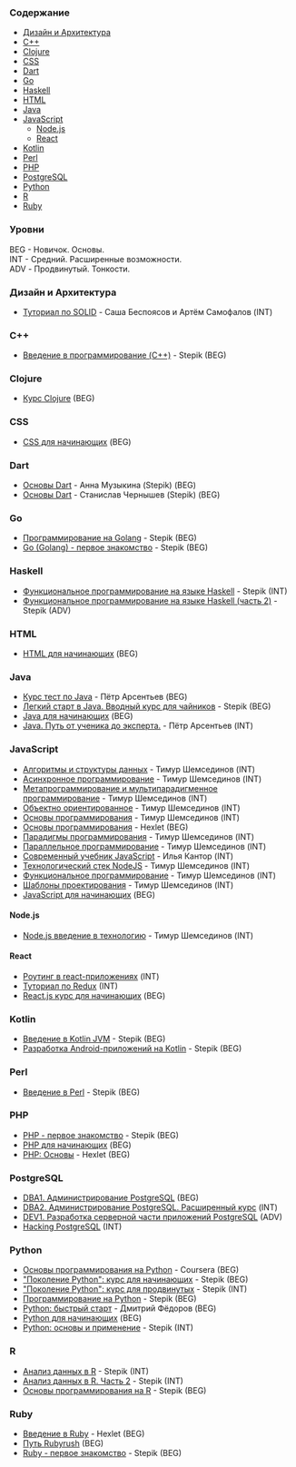 ### Cодержание

-   [Дизайн и Aрхитектура](#design-architecture)
-   [C++](#cpp)
-   [Clojure](#clojure)
-   [CSS](#css)
-   [Dart](#dart)
-   [Go](#go)
-   [Haskell](#haskell)
-   [HTML](#html)
-   [Java](#java)
-   [JavaScript](#javascript)
    -   [Node.js](#nodejs)
    -   [React](#react)
-   [Kotlin](#kotlin)
-   [Perl](#perl)
-   [PHP](#php)
-   [PostgreSQL](#postgresql)
-   [Python](#python)
-   [R](#R)
-   [Ruby](#ruby)

### Уровни

BEG - Hовичок. Основы.  
INT - Cредний. Расширенные возможности.  
ADV - Продвинутый. Тонкости.

### Дизайн и Aрхитектура<a ref="design-architecture" />

-   [Туториал по SOLID](https://ota-solid.now.sh) - Саша Беспоясов и Артём Самофалов (INT)

<h3 id="cpp">C++</h3>

-   [Введение в программирование (C++)](https://stepik.org/course/363) - Stepik (BEG)

### Clojure

-   [Курс Clojure](https://clojurecourse.by) (BEG)

### CSS

-   [CSS для начинающих](https://ru.code-basics.com/languages/css) (BEG)

### Dart

-   [Основы Dart](https://stepik.org/course/92982) - Анна Музыкина (Stepik) (BEG)
-   [Основы Dart](https://stepik.org/course/97479) - Станислав Чернышев (Stepik) (BEG)

### Go

-   [Программирование на Golang](https://stepik.org/course/54403) - Stepik (BEG)
-   [Go (Golang) - первое знакомство](https://stepik.org/course/100208) - Stepik (BEG)

### Haskell

-   [Функциональное программирование на языке Haskell](https://stepik.org/course/75) - Stepik (INT)
-   [Функциональное программирование на языке Haskell (часть 2)](https://stepik.org/course/693) - Stepik (ADV)

### HTML

-   [HTML для начинающих](https://ru.code-basics.com/languages/html) (BEG)

### Java

-   [Курс тест по Java](https://github.com/peterarsentev/course_test) - Пётр Арсентьев (BEG)
-   [Легкий старт в Java. Вводный курс для чайников](https://stepik.org/course/90684) - Stepik (BEG)
-   [Java для начинающих](https://ru.code-basics.com/languages/java) (BEG)
-   [Java. Путь от ученика до эксперта.](http://www.job4j.ru/courses/java_way_from_student_to_master.html) - Пётр Арсентьев (INT)

### JavaScript

-   [Алгоритмы и структуры данных](https://github.com/HowProgrammingWorks/Index/blob/master/Courses/AlgAndData.md) - Тимур Шемсединов (INT)
-   [Асинхронное программирование](https://github.com/HowProgrammingWorks/Index/blob/master/Courses/Asynchronous.md) - Тимур Шемсединов (INT)
-   [Метапрограммирование и мультипарадигменное программирование](https://github.com/HowProgrammingWorks/Index/blob/master/Courses/Metaprogramming.md) - Тимур Шемсединов (INT)
-   [Объектно ориентированное](https://github.com/HowProgrammingWorks/Index/blob/master/Courses/OOP.md) - Тимур Шемсединов (INT)
-   [Основы программирования](https://www.youtube.com/playlist?list=PLHhi8ymDMrQZad6JDh6HRzY1Wz5WB34w0) - Тимур Шемсединов (INT)
-   [Основы программирования](https://ru.hexlet.io/courses/programming-basics) - Hexlet (BEG)
-   [Парадигмы программирования](https://github.com/HowProgrammingWorks/Index/blob/master/Courses/Paradigms.md) - Тимур Шемсединов (INT)
-   [Параллельное программирование](https://github.com/HowProgrammingWorks/Index/blob/master/Courses/Parallel.md) - Тимур Шемсединов (INT)
-   [Современный учебник JavaScript](https://learn.javascript.ru) - Илья Кантор (INT)
-   [Технологический стек NodeJS](https://github.com/HowProgrammingWorks/Index/blob/master/Courses/NodeJS.md) - Тимур Шемсединов (INT)
-   [Функциональное программирование](https://github.com/HowProgrammingWorks/Index/blob/master/Courses/Functional.md) - Тимур Шемсединов (INT)
-   [Шаблоны проектирования](https://github.com/HowProgrammingWorks/Index/blob/master/Courses/Patterns.md) - Тимур Шемсединов (INT)
-   [JavaScript для начинающих](https://ru.code-basics.com/languages/javascript) (BEG)

#### Node.js

-   [Node.js введение в технологию](https://www.youtube.com/playlist?list=PLHhi8ymDMrQZmXEqIIlq2S9-Ibh9b\_-rQ) - Тимур Шемсединов (INT)

#### React

-   [Роутинг в react-приложениях](https://max-frontend.gitbook.io/react-router-course-ru/) (INT)
-   [Туториал по Redux](https://max-frontend.gitbook.io/redux-course-ru-v2/) (INT)
-   [React.js курс для начинающих](https://max-frontend.gitbook.io/react-course-ru-v2/) (BEG)

### Kotlin

-   [Введение в Kotlin JVM](https://stepik.org/course/5448) - Stepik (BEG)
-   [Разработка Android-приложений на Kotlin](https://stepik.org/course/4792) - Stepik (BEG)

### Perl

-   [Введение в Perl](https://stepik.org/course/3039) - Stepik (BEG)

### PHP

-   [PHP - первое знакомство](https://stepik.org/course/87314) - Stepik (BEG)
-   [PHP для начинающих](https://ru.code-basics.com/languages/php) (BEG)
-   [PHP: Основы](https://ru.hexlet.io/courses/php-basics) - Hexlet (BEG)

### PostgreSQL

-   [DBA1. Администрирование PostgreSQL](https://postgrespro.ru/education/courses/DBA1) (BEG)
-   [DBA2. Администрирование PostgreSQL. Расширенный курс](https://postgrespro.ru/education/courses/DBA2) (INT)
-   [DEV1. Разработка серверной части приложений PostgreSQL](https://postgrespro.ru/education/courses/DEV1) (ADV)
-   [Hacking PostgreSQL](https://postgrespro.ru/education/courses/hacking) (INT)

### Python

-   [Основы программирования на Python](https://www.coursera.org/learn/python-osnovy-programmirovaniya) - Coursera (BEG)
-   ["Поколение Python": курс для начинающих](https://stepik.org/course/58852) - Stepik (BEG)
-   ["Поколение Python": курс для продвинутых](https://stepik.org/course/68343) - Stepik (INT)
-   [Программирование на Python](https://stepik.org/course/67) - Stepik (BEG)
-   [Python: быстрый старт](http://dfedorov.spb.ru/python3) - Дмитрий Фёдоров (BEG)
-   [Python для начинающих](https://ru.code-basics.com/languages/python) (BEG)
-   [Python: основы и применение](https://stepik.org/course/512) - Stepik (INT)

### R

-   [Анализ данных в R](https://stepik.org/course/129) - Stepik (INT)
-   [Анализ данных в R. Часть 2](https://stepik.org/course/724) - Stepik (INT)
-   [Основы программирования на R](https://stepik.org/course/497) - Stepik (BEG)

### Ruby

-   [Введение в Ruby](https://ru.hexlet.io/courses/ruby) - Hexlet (BEG)
-   [Путь Rubyrush](https://rubyrush.ru/steps) (BEG)
-   [Ruby - первое знакомство](https://stepik.org/course/87996) - Stepik (BEG)
